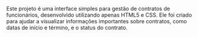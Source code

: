 Este projeto é uma interface simples para gestão de contratos de funcionários, desenvolvido utilizando apenas HTML5 e CSS. Ele foi criado para ajudar a visualizar informações importantes sobre contratos, como datas de início e término, e o status do contrato.
